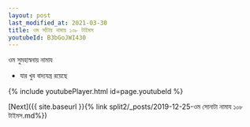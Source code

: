 ```yaml
---
layout: post
last_modified_at: 2021-03-30
title: ওম সাঁটায় নামায ১০৮ টাইমস
youtubeId: B3bGoJWI430
---
```

 
 
 ওম সুমহাস্বনায় নামায  
 
 -  যার খুব বাদ্যযন্ত্র রয়েছে 
 
  
 
  
 
 
 
 
 
 


{% include youtubePlayer.html id=page.youtubeId %}
 
[Next]({{ site.baseurl }}{% link  split2/_posts/2019-12-25-ওম সোনাটা নামায ১০৮ টাইমস.md%})
 
